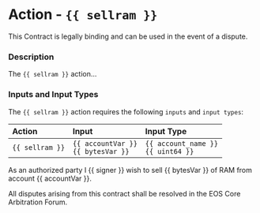 # Action - `{{ sellram }}`

This Contract is legally binding and can be used in the event of a dispute. 

### Description

The `{{ sellram }}` action... 

### Inputs and Input Types

The `{{ sellram }}` action requires the following `inputs` and `input types`:

| Action | Input | Input Type |
|:--|:--|:--|
| `{{ sellram }}` | `{{ accountVar }}`<br/>`{{ bytesVar }}` | `{{ account_name }}`<br/>`{{ uint64 }}` |

As an authorized party I {{ signer }} wish to sell {{ bytesVar }} of RAM from account {{ accountVar }}. 

All disputes arising from this contract shall be resolved in the EOS Core Arbitration Forum. 
